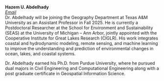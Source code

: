 **Hazem U. Abdelhady**<br>
*[Email](huhady@tamu.edu)*<br>
Dr. Abdelhady will be joining the Geography Department at Texas A&M University as an Assistant Professor in Fall 2025.
He is currently a Postdoctoral Researcher at the School for Environment and Sustainability (SEAS) at the University of Michigan – Ann Arbor, jointly appointed with the Cooperative Institute for Great Lakes Research (CIGLR). His work integrates coastal and hydrodynamic modeling, remote sensing, and machine learning to improve the understanding and prediction of environmental changes in ocean, lakes, and coastal systems.

Dr. Abdelhady earned his Ph.D. from Purdue University, where he pursued dual majors in Civil Engineering and Computational Engineering along with a post graduate certificate in Geospatial Information Science.
